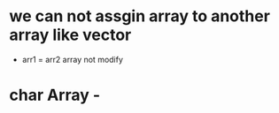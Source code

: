 # we can not assgin array to another array like vector
- arr1 = arr2 <!--invalid  --> array not modify

# char Array -
